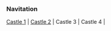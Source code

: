 ### Navitation

[Castle 1](https://github.com/EO4wellness/T-I-L/tree/main/polyglot/espa%C3%B1ol/Castle-1)  | [Castle 2](https://github.com/EO4wellness/T-I-L/tree/main/polyglot/espa%C3%B1ol/Castle-2)  | Castle 3  | Castle 4  |
